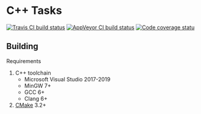 # C++ Tasks

[![Travis CI build status](https://travis-ci.org/mabrarov/cpp-learn.svg?branch=master)](https://travis-ci.org/mabrarov/cpp-learn)
[![AppVeyor CI build status](https://ci.appveyor.com/api/projects/status/a6t7f3m9h550k984/branch/master?svg=true)](https://ci.appveyor.com/project/mabrarov/cpp-learn/branch/master)
[![Code coverage statu](https://codecov.io/gh/mabrarov/cpp-learn/branch/master/graph/badge.svg)](https://codecov.io/gh/mabrarov/cpp-learn)

## Building

Requirements

1. C++ toolchain
   * Microsoft Visual Studio 2017-2019
   * MinGW 7+
   * GCC 6+
   * Clang 6+
1. [CMake](https://cmake.org/) 3.2+
